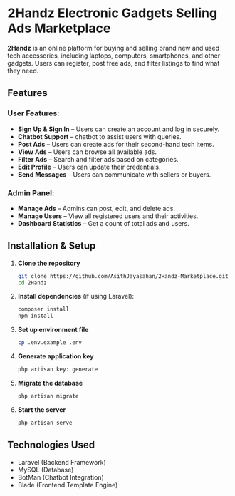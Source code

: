 # 2Handz Electronic Gadgets Selling Ads Marketplace

**2Handz** is an online platform for buying and selling brand new and used tech accessories, including laptops, computers, smartphones, and other gadgets. Users can register, post free ads, and filter listings to find what they need.

## Features

### User Features:
- **Sign Up & Sign In** – Users can create an account and log in securely.
- **Chatbot Support** – chatbot to assist users with queries.
- **Post Ads** – Users can create ads for their second-hand tech items.
- **View Ads** – Users can browse all available ads.
- **Filter Ads** – Search and filter ads based on categories.
- **Edit Profile** – Users can update their credentials.
- **Send Messages** – Users can communicate with sellers or buyers.

### Admin Panel:
- **Manage Ads** – Admins can post, edit, and delete ads.
- **Manage Users** – View all registered users and their activities.
- **Dashboard Statistics** – Get a count of total ads and users.

## Installation & Setup

1. **Clone the repository**
   ```sh
   git clone https://github.com/AsithJayasahan/2Handz-Marketplace.git
   cd 2Handz
   ```
2. **Install dependencies** (if using Laravel):
   ```sh
   composer install
   npm install
   ```
3. **Set up environment file**
   ```sh
   cp .env.example .env
   ```
4. **Generate application key**
   ```sh
   php artisan key: generate
   ```
5. **Migrate the database**
   ```sh
   php artisan migrate
   ```
6. **Start the server**
   ```sh
   php artisan serve
   ```

## Technologies Used
- Laravel (Backend Framework)
- MySQL (Database)
- BotMan (Chatbot Integration)
- Blade (Frontend Template Engine)


